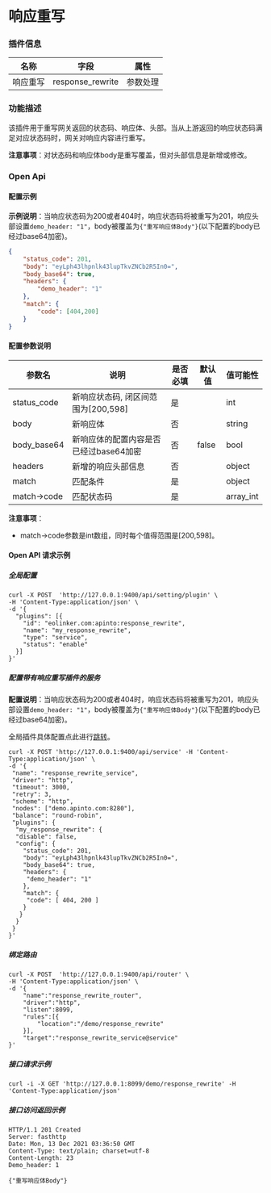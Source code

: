 # 响应重写

### 插件信息

| 名称     | 字段             | 属性     |
| -------- | ---------------- | -------- |
| 响应重写 | response_rewrite | 参数处理 |

### 功能描述

该插件用于重写网关返回的状态码、响应体、头部。当从上游返回的响应状态码满足对应状态码时，网关对响应内容进行重写。

**注意事项**：对状态码和响应体body是重写覆盖，但对头部信息是新增或修改。

### Open Api

#### 配置示例

**示例说明**：当响应状态码为200或者404时，响应状态码将被重写为201，响应头部设置`demo_header: "1"`，body被覆盖为`{"重写响应体Body"}`(以下配置的body已经过base64加密)。

```json
{
	"status_code": 201,
	"body": "eyLph43lhpnlk43lupTkvZNCb2R5In0=",
	"body_base64": true,
	"headers": {
		"demo_header": "1"
	},
	"match": {
		"code": [404,200]
	}
}
```

#### 配置参数说明

| 参数名      | 说明                                   | 是否必填 | 默认值 | 值可能性  |
| ----------- | -------------------------------------- | -------- | ------ | --------- |
| status_code | 新响应状态码, 闭区间范围为[200,598]    | 是       |        | int       |
| body        | 新响应体                               | 否       |        | string    |
| body_base64 | 新响应体的配置内容是否已经过base64加密 | 否       | false  | bool      |
| headers     | 新增的响应头部信息                     | 否       |        | object    |
| match       | 匹配条件                               | 是       |        | object    |
| match->code | 匹配状态码                             | 是       |        | array_int |

**注意事项**：

* match->code参数是int数组，同时每个值得范围是[200,598]。

#### Open API 请求示例

##### 全局配置

```shell
curl -X POST  'http://127.0.0.1:9400/api/setting/plugin' \
-H 'Content-Type:application/json' \
-d '{
  "plugins": [{
    "id": "eolinker.com:apinto:response_rewrite",
    "name": "my_response_rewrite",
    "type": "service",
	"status": "enable"
  }]
}'
```

##### 配置带有响应重写插件的服务

**配置说明**：当响应状态码为200或者404时，响应状态码将被重写为201，响应头部设置`demo_header: "1"`，body被覆盖为`{"重写响应体Body"}`(以下配置的body已经过base64加密)。

全局插件具体配置点此进行[跳转](/docs/apinto/plugins)。


```shell
curl -X POST 'http://127.0.0.1:9400/api/service' -H 'Content-Type:application/json' \
-d '{
 "name": "response_rewrite_service",
 "driver": "http",
 "timeout": 3000,
 "retry": 3,
 "scheme": "http",
 "nodes": ["demo.apinto.com:8280"],
 "balance": "round-robin",
 "plugins": {
  "my_response_rewrite": {
  "disable": false,
  "config": {
    "status_code": 201,
    "body": "eyLph43lhpnlk43lupTkvZNCb2R5In0=",
    "body_base64": true,
    "headers": {
     "demo_header": "1"
	},
	"match": {
	 "code": [ 404, 200 ]
	}
   }
  }
 }
}' 
```

##### 绑定路由

```shell
curl -X POST  'http://127.0.0.1:9400/api/router' \
-H 'Content-Type:application/json' \
-d '{
    "name":"response_rewrite_router",
    "driver":"http",
    "listen":8099,
    "rules":[{
        "location":"/demo/response_rewrite"
    }],
    "target":"response_rewrite_service@service"
}'
```

##### 接口请求示例

```shell
curl -i -X GET 'http://127.0.0.1:8099/demo/response_rewrite' -H 'Content-Type:application/json'
```

##### 接口访问返回示例

```text
HTTP/1.1 201 Created
Server: fasthttp
Date: Mon, 13 Dec 2021 03:36:50 GMT
Content-Type: text/plain; charset=utf-8
Content-Length: 23
Demo_header: 1

{"重写响应体Body"}
```


